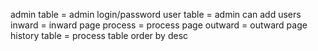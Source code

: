 admin table = admin login/password
user table = admin can add users 
inward = inward page
process = process page
outward = outward page
history table = process table order by desc










